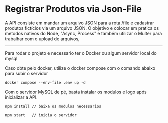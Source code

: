 # Registrar Produtos via Json-File

A API consiste em mandar um arquivo JSON para a rota /file e cadastrar produtos fictícios via um arquivo JSON. O objetivo e colocar em pratica os metodos nativos do Node, "Async, Process" e também utilizar o Multer para trabalhar com o upload de arquivos,

<hr>


Para rodar o projeto e necessario ter o Docker ou algum servidor local do mysql

Caso obte pelo docker, utilize o docker compose com o comando abaixo para subir o servidor 

```
docker compose --env-file .env up -d
```


Com o servidor MySQL de pé, basta instalar os modulos e logo após inicializar a API.
```
npm install // baixa os modulos necessarios

npm start   // inicia o servidor
```
